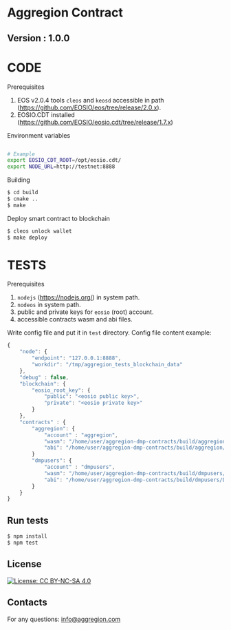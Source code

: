 # Aggregion Contract
## Version : 1.0.0

# CODE

Prerequisites

1. EOS v2.0.4 tools `cleos` and `keosd` accessible in path (https://github.com/EOSIO/eos/tree/release/2.0.x).
1. EOSIO.CDT installed (https://github.com/EOSIO/eosio.cdt/tree/release/1.7.x)


Environment variables

```sh

# Example
export EOSIO_CDT_ROOT=/opt/eosio.cdt/
export NODE_URL=http://testnet:8888
```

Building

```sh
$ cd build
$ cmake ..
$ make
```

Deploy smart contract to blockchain

```sh
$ cleos unlock wallet
$ make deploy
```

# TESTS

Prerequisites

1. `nodejs` (https://nodejs.org/) in system path.
1. `nodeos` in system path.
1. public and private keys for `eosio` (root) account.
1. accessible contracts wasm and abi files.

Write config file and put it in `test` directory. Config file content example:

```javascript
{
    "node": {
        "endpoint": "127.0.0.1:8888",
        "workdir": "/tmp/aggregion_tests_blockchain_data"
    },
    "debug" : false,
    "blockchain": {
        "eosio_root_key": {
            "public": "<eosio public key>",
            "private": "<eosio private key>"
        }
    },
    "contracts" : {
        "aggregion": {
            "account" : "aggregion",
            "wasm": "/home/user/aggregion-dmp-contracts/build/aggregion/Aggregion.wasm",
            "abi": "/home/user/aggregion-dmp-contracts/build/aggregion/Aggregion.abi"
        }
        "dmpusers": {
            "account" : "dmpusers",
            "wasm": "/home/user/aggregion-dmp-contracts/build/dmpusers/Dmpusers.wasm",
            "abi": "/home/user/aggregion-dmp-contracts/build/dmpusers/Dmpusers.abi"
        }
    }
}

```

## Run tests

```sh
$ npm install
$ npm test
```

## License

[![License: CC BY-NC-SA 4.0](https://img.shields.io/badge/License-CC%20BY--NC--SA%204.0-lightgrey.svg)](https://creativecommons.org/licenses/by-nc-sa/4.0/)

## Contacts
For any questions: info@aggregion.com
